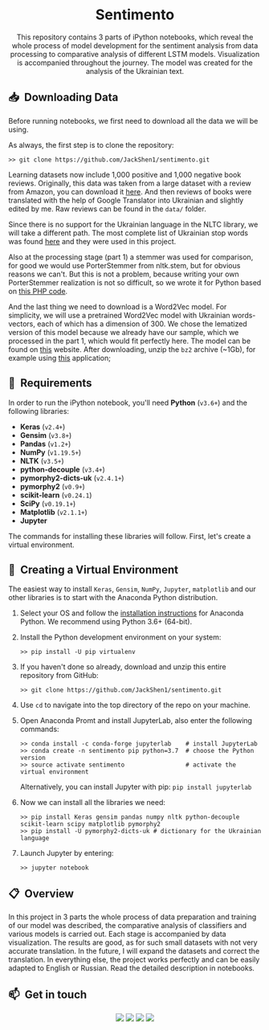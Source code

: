 <h1 align="center">Sentimento</h1>

<div align="center"> 
This repository contains 3 parts of iPython notebooks, which reveal the whole process of model development for the sentiment analysis from data processing to comparative analysis of different LSTM models. Visualization is accompanied throughout the journey. The model was created for the analysis of the Ukrainian text.
</div>

## 📥 &nbsp;Downloading Data

Before running notebooks, we first need to download all the data we will be using. 

As always, the first step is to clone the repository:

```shell
>> git clone https://github.com/JackShen1/sentimento.git
```

Learning datasets now include 1,000 positive and 1,000 negative book reviews. Originally, this data was taken from a large dataset with a review from Amazon, you can download it [here](http://www.cs.jhu.edu/~mdredze/datasets/sentiment/unprocessed.tar.gz). And then reviews of books were translated with the help of Google Translator into Ukrainian and slightly edited by me. Raw reviews can be found in the `data/` folder.

Since there is no support for the Ukrainian language in the NLTC library, we will take a different path. The most complete list of Ukrainian stop words was found [here](https://github.com/stopwords-iso/stopwords-uk) and they were used in this project.

Also at the processing stage (part 1) a stemmer was used for comparison, for good we would use PorterStemmer from nltk.stem, but for obvious reasons we can't. But this is not a problem, because writing your own PorterStemmer realization is not so difficult, so we wrote it for Python based on [this PHP code](https://github.com/teamtnt/tntsearch/blob/master/src/Stemmer/UkrainianStemmer.php).

And the last thing we need to download is a Word2Vec model. For simplicity, we will use a pretrained Word2Vec model with Ukrainian words-vectors, each of which has a dimension of 300. We chose the lematized version of this model because we already have our sample, which we processed in the part 1, which would fit perfectly here. The model can be found on [this](https://lang.org.ua/static/downloads/models/ubercorpus.lowercased.lemmatized.word2vec.300d.bz2) website. After downloading, unzip the `bz2` archive (~1Gb), for example using [this](https://www.winzip.com/win/en/bz2-file.html) application;

## 📝 &nbsp;Requirements

In order to run the iPython notebook, you'll need **Python** (`v3.6+`) and the following libraries:

- **Keras** (`v2.4+`)
- **Gensim** (`v3.8+`)
- **Pandas** (`v1.2+`)
- **NumPy** (`v1.19.5+`)
- **NLTK** (`v3.5+`)
- **python-decouple** (`v3.4+`)
- **pymorphy2-dicts-uk** (`v2.4.1+`)
- **pymorphy2** (`v0.9+`)
- **scikit-learn** (`v0.24.1`)
- **SciPy** (`v0.19.1+`)
- **Matplotlib** (`v2.1.1+`)
- **Jupyter**

The commands for installing these libraries will follow. First, let's create a virtual environment.

## 🐍 &nbsp;Creating a Virtual Environment

The easiest way to install `Keras`, `Gensim`, `NumPy`, `Jupyter`, `matplotlib` and our other libraries is to start with the Anaconda Python distribution.

1. Select your OS and follow the [installation instructions](https://docs.anaconda.com/anaconda/install/) for Anaconda Python. We recommend using Python 3.6+ (64-bit).

2. Install the Python development environment on your system:

	```shell
    >> pip install -U pip virtualenv
    ```
    
3. If you haven't done so already, download and unzip this entire repository from GitHub:
	
    ```shell
    >> git clone https://github.com/JackShen1/sentimento.git
    ```

4. Use `cd` to navigate into the top directory of the repo on your machine.

5. Open Anaconda Promt and install JupyterLab, also enter the following commands:

	```shell
    >> conda install -c conda-forge jupyterlab    # install JupyterLab
    >> conda create -n sentimento pip python=3.7  # choose the Python version
    >> source activate sentimento                 # activate the virtual environment
    ```
	
    Alternatively, you can install Jupyter with pip: `pip install jupyterlab`


6. Now we can install all the libraries we need:

	```shell
    >> pip install Keras gensim pandas numpy nltk python-decouple scikit-learn scipy matplotlib pymorphy2
    >> pip install -U pymorphy2-dicts-uk # dictionary for the Ukrainian language
    ```
   
6. Launch Jupyter by entering:
	
    ```shell
	>> jupyter notebook
	```
    

## 📋 &nbsp;Overview

In this project in 3 parts the whole process of data preparation and training of our model was described, the comparative analysis of classifiers and various models is carried out. Each stage is accompanied by data visualization. The results are good, as for such small datasets with not very accurate translation. In the future, I will expand the datasets and correct the translation. In everything else, the project works perfectly and can be easily adapted to English or Russian. Read the detailed description in notebooks.


## 📫 &nbsp;Get in touch

<p align="center">
<a href="https://www.linkedin.com/in/yevhenii-shendrikov-6795291b8/"><img src="https://img.shields.io/badge/-Jack%20Shendrikov-0077B5?style=flat&logo=Linkedin&logoColor=white"/></a>
<a href="mailto:jackshendrikov@gmail.com"><img src="https://img.shields.io/badge/-Jack%20Shendrikov-D14836?style=flat&logo=Gmail&logoColor=white"/></a>
<a href="https://www.facebook.com/jack.shendrikov"><img src="https://img.shields.io/badge/-Jack%20Shendrikov-1877F2?style=flat&logo=Facebook&logoColor=white"/></a>
<a href=""><img src="https://img.shields.io/badge/-@jackshen-0088cc?style=flat&logo=Telegram&logoColor=white"/></a>
</p>